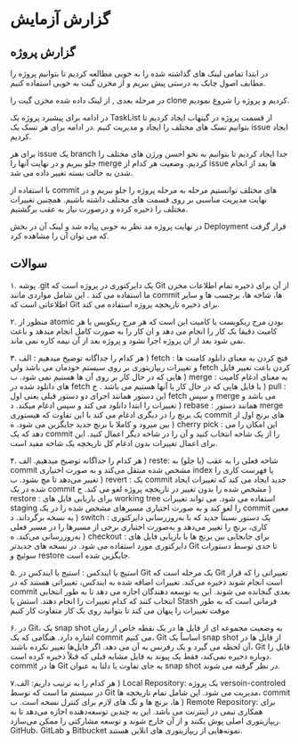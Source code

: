 # گزارش آزمایش
## گزارش پروژه

در ابتدا تمامی لینک های گذاشته شده را به خوبی مطالعه کردیم تا بتوانیم پروژه را مطابف اصول چابک به درستی پیش ببریم و از مخزن گیت به خوبی استفاده کنیم.

در مرحله بعدی , از لینک داده شده مخزن گیت را clone کردیم و پروژه را شروع نمودیم.

در ادامه برای پیشبرد پروژه یک TaskList از قسمت پروژه در گیتهاب ایجاد کردیم تا بتوانیم تسک های مختلف را ایجاد و مدیریت کنیم .در ادامه برای هر تسک یک issue ایجاد کردیم.

برای هر issue یک branch جدا ایجاد کردیم تا بتوانیم به نحو احسن ورژن های مختلف را جلو ببریم و در نهایت آنها را merge کردیم. وضعیت هر کدام از issue ها بعد از انجام شدن به حالت بسته تغییر داده می شد.

با استفاده از commit های مختلف توانستیم مرحله به مرحله پروژه را جلو ببریم و در نهایت مدیریت مناسبی بر روی قسمت های مختلف داشته باشیم. همچنین تغییرات مختلف را ذخیره کرده و درصورت نیاز به عقب برگشتیم.

در نهایت پروژه مد نظر به خوبی پیاده شد و لینک آن در بخش Deployment قرار گرفت که می توان آن را مشاهده کرد.
## سوالات
۱. پوشه .git یک دایرکتوری در پروژه است که Git از آن برای ذخیره تمام اطلاعات مخزن ما استفاده می کند . این شامل مواردی مانند commit ها، شاخه ها، برچسب ها و سایر اطلاعاتی است که Git برای ذخیره تاریخچه پروژه استفاده می کند.

۲. منظور از atomic بودن مرج ریکویست یا کامیت این است که هر مرج ریکویس یا هر کامیت دقیقا یک کار را انجام می دهد و ان کار را به صورت کامل انجام میدهد و باعث نمی شود بعد از ان پروژه اجرا نشود و پروژه بعد از آن نیمه کاره نمی ماند.

۳. هر کدام را جداگانه توضیخ میدهیم :
الف ) fetch : فتچ کردن به معنای دانلود کامنت ها و تغییرات ریپازیتوری بر روی سیستم خودمان می باشد ولی fetch کردن باعت تغییر فایل هایی که در حال کار بر روی آن ها هستیم نمی شود.
ب ) merge : به معنای ادغام کامیت های دانلود شده در fetch با فایل هایی که در حال کار با آنها هستیم می باشد .
ج ) pull : این دستور همانند اجرای دو دستور قبلی یعنی اول fetch و سپس merge می باشد و تغییرات را ابتدا دانلود می کند و سپس ادغام میکند.
د ) rebase : همانند دستور merge یک برنچ را در دیگری ادغام می کند با این تفاوت که هیستوری commit های برنج اول از بین میرود و کاملا با برنچ جدید جایگزین می شود.
ه ) cherry pick : این امکان را می دهد که یک commit را از یک شاخه انتخاب کنید و آن را در شاخه دیگر اعمال کنید. این برای اعمال تغییرات بدون ادغام کل تاریخچه یک شاخه مفید است.

۴. هر کدام را جداگانه توضیح میدهیم.
الف ) reste: شاخه فعلی را به عقب (یا جلو) به commit مشخص شده منتقل می‌کند و به صورت اختیاری index یا فهرست کاری را تغییر می‌دهد تا مچ بشود.
ب ) revert :  یک commit جدید ایجاد می کند که تغییرات ایجاد شده در یک commit مشخص شده را بدون تغییر در تاریخچه پروژه لغو می کند.
ج ) restore : برای بازیابی فایل های working tree استفاده می شود. می تواند تغییرات staging را لغو کند و به صورت اختیاری مسیرهای مشخص شده را در یک commit معین به نسخه برگرداند.
د‌ ) switch : یک دستور نسبتاً جدید که با به‌روزرسانی دایرکتوری کاری، برنچ را تغییر می‌دهد و به‌صورت اختیاری برخی از مسیرها را در مسیر فعلی به‌روزرسانی می‌کند.
ه ) checkout : برای جابجایی بین برنچ ها یا بازیابی فایل های دایرکتوری مورد استفاده می شود. در نسخه های جدیدتر Git تا حدی توسط دستورات سوئیچ و restore جایگزین شده است.


۵. استیچ یا ایندکس : استیج یا ایندکس در Git یک مرحله‌ است که Git تغییراتی را که قرار است انجام شوند ذخیره می‌کند. تغییرات اضافه شده به ایندکس، تغییراتی هستند که در commit بعدی گنجانده می شوند. این به توسعه دهندگان اجازه می دهد تا به طور انتخابی انتخاب کنند که کدام تغییرات را انجام دهند.
استش یا Stash فرمانی است که به طور موقت تغییرات را پنهان می کند تا بتوانید روی یک کار متفاوت کار کنیم

۶. در Git، یک snap shot به وضعیت مجموعه ای از فایل ها در یک نقطه خاص از زمان اشاره دارد. هنگامی که یک commit می کنیم، Git اساساً یک snap shot از فایل ها در آن لحظه می گیرد و یک رفرنس به آن می دهد. اگر فایل‌ها تغییر نکرده باشند، Git فایل را دوباره ذخیره نمی‌کند، فقط یک پیوند به فایل مشابه قبلی که قبلاً ذخیره کرده است. commit ها در Git به جای تفاوت یا دلتا به عنوان snap shot در نظر گرفته می شوند.

۷.هر کدام را به ترتیب داریم:
الف ) Local Repository: یک پروژه versoin-controled در سیستم ما است که توسط Git مدیریت می شود. این شامل تمام تاریخچه ها، commit ها، برنچ ها و تگ های لازم برای کنترل نسخه است.
ب )  Remote Repository: برای همکاری تیمی در اینترنت می باشد. این به چندین توسعه‌دهنده اجازه می‌دهد تا به ریپازیتوری اصلی پوش بکنند و از آن خارج شوند و توسعه مشارکتی را ممکن می‌سازد. GitHub، GitLab و Bitbucket نمونه‌هایی از ریپازیتوری های انلاین هستند.
